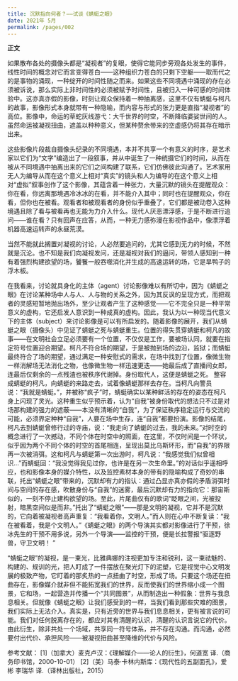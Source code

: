 ```yaml
---
title: 沉默指向何者？——试谈《蜻蜓之眼》
date: 2021年 5月 
permalink: /pages/002
---
```


**正文**

如果散布各处的摄像头都是“凝视者”的复眼，使得它能同步旁观各处发生的事件，线性时间的概念对它而言变得苍白——这种组织力苍白的只剩下空躯——取而代之的是事物的涌现，一种绽开的时间性随之而来。如果这些不同境遇中涌现的存在必须被诉说，那么实际上非时间性的必须被赋予时间性，且被归入一种可感的时间体验中。这亦真亦假的影像，时刻让观众保持着一种抽离感，这里不仅有蜻蜓与柯凡的故事，影像形式本身就带有一种隐喻，而内容与形式的张力更是直指“凝视者”的高位。影像中，命运的草蛇灰线游弋：大千世界的时空，不断降临婆娑世间的人。虽然命运被凝视扭曲，遮盖以种种意义，但某种赘余带来的空虚感仍将其存在暗示出来。

这些影像片段裁自摄像头纪录的不同境遇，本并不共享一个有意义的时序，是艺术家以它们为“文字”编造出了一段叙事，并从中诞生了一种统摄它们的时间，从而在被从不同境遇中抽离出来的它们之间构建了联系，它们仿佛彼此沟通了。艺术家用无人为编导从而在这个意义上相对“真实”的镜头和人为编导的在这个意义上相对“虚拟”叙事创作了这个影像，其蕴含着一种张力，大量沉默的镜头在提醒观众：你在看，你远离那境遇冷冰冰的在看，并不能介入其中；同时也在提醒观众，你在看，但你也在被看。观看者和被观看者的身份似乎重叠了，它们都是被动卷入这种境遇且除了看与被看再也无能为力介入什么。现代人厌恶漂浮感，于是不断进行追问——谁在看？只有回声在应答，从而，一种无力感弥漫在影视作品中，像漂浮着机器高速运转声的永昼荒漠。

当然不能就此搁置对凝视的讨论，人必然要追问的，尤其它感到无力的时候，不然就是沉沦。也不知是我们向凝视发问，还是凝视对我们的逼问，带领人感知到一种有着强烈构建欲望的场，饕餮一般吞噬消化并生成的高速运转的场，它是旱鸭子的浮木板。

在我看来，讨论就具身化的主体（agent）讨论影像难以有所切中，因为《蜻蜓之眼》在讨论某种场中人与人、人与物的关系之外，因为其反讽的呈现方式，而把观者的灵感短暂地抛出场外，至少让观者产生了这种感觉——它不完全只是一种平常意义的虚构，它还启发人意识到一种成真的虚构。因此，我认为以一种现当代意义下的主体（subject）来讨论影像是可以有所启发的。随着影像的展开，我们从蜻蜓之眼（摄像头）中见证了蜻蜓之死与蜻蜓重生。位置的得失贯穿蜻蜓和柯凡的故事——在文明社会立足必须要有一个位置，不仅仅是工作，要被场认同，就要在指定符号位置迎合期望。柯凡不符合场的期望，于是被抛到场的边沿，监狱；而蜻蜓最终符合了场的期望，通过满足一种安慰式的需求，在场中找到了位置，像微生物一样消解场无法消化之物，也像微生物一样迅速更迭——她最后成了直播间女郎，连最后仅剩余的一点残渣也被秩序代谢掉。身份取代人，这便是蜻蜓之死。
整容成蜻蜓的柯凡，向蜻蜓的来路走去，试着像蜻蜓那样去存在。当柯凡向警员说：“我就是蜻蜓。”，并被称“疯子”时，蜻蜓确实以某种鲜活的存在的姿态在柯凡身上闪现了灵光。这种重生似乎预示着，认为“自我”被身份取代的想法只不过是对场那构建的强力的遮蔽——本没有清晰的“自我”，为了保证秩序稳定运行与交流的可能，必须界定种种“自我”，人要在场中生存，连“自我”都要扮演。影像的结尾，柯凡去到蜻蜓曾修行过的寺庙，说：“我走向了蜻蜓的过去，我的未来。”对时空的概念进行了一次撼动，不同个体在时空中的照面，在这里，不仅时间是一个环状，似乎因为两个不同个体的时空的首尾相连，呈现出莫比乌斯环形，而“自我”的界限再一次被消弭。这和柯凡与蜻蜓第一次出游时，柯凡说：“我感觉我们似曾相识…”而蜻蜓回：“我没觉得我见过你，也许是在另一次生命里。”的对话似乎遥相呼应，也和影像本身的媒介特性，以及监控素材本身的带有的隐喻构成了奇妙的串联，托出“蜻蜓之眼”带来的，沉默却有力的指认：通过凸显亦真亦假的矛盾消弭时间与空间的存在感，吹散身份与“自我”的迷雾，最后沉默却有力的指向它：那宙斯似的，一刻不停止建构欲望的场。至此，片尾曲仅有的歌词“眨眼之间，光被投射，暗黑空间似是而非。”托出了“蜻蜓之眼”——那是文明的凝视，它并不是沉默的，它向着被凝视者高声重复：“我看着你，文明人。”而人则在心中不断复读：“我在被看着，我是个文明人。”《蜻蜓之眼》的两个导演其实都对影像进行了干预，徐冰先生的干预不用多说，另外一个导演——监控的干预，便是长拉警报“驱逐野兽，守卫文明！ ”

“蜻蜓之眼”的凝视，是一束光，比雅典娜的注视更加专注和锐利，这一束祛魅的、构建的、规训的光，把人盯成了一件摆放在聚光灯下的泥塑，它是视觉中心文明发展的极致产物，它盯着的那炙热的一点扭曲了时空，形成了场。只要这个场还在扭曲存在，影像媒介就非但不能拓宽我们的世界，反而使我们的世界缩小成一个图景，它和场，一起营造并传播一个“共同图景”，从而制造出一种假象：世界与我息息相关。但就像《蜻蜓之眼》让我们感受到的一样，当我们看到那些灾难的图景，我们实际上无法介入。真实是，只有近旁的世界与我们息息相关，更有被言说的可能。我们对任何脱离存在的，都应对其有清醒的认识，清醒的认识言说它的代价。由此衍生，除非共处一个场域，共享同一符号体系，并不存在沟通。而沟通，必然要付出代价、承担风险——被凝视扭曲甚至降维的代价与风险。


参考文献：
[1]（加拿大）麦克卢汉：《理解媒介——论人的衍生》，何道宽 译.（商务印书馆，2000-10-01）
[2]（美）马泰·卡林内斯库：《现代性的五副面孔》，爱彬 李瑞华 译.（译林出版社，2015）
